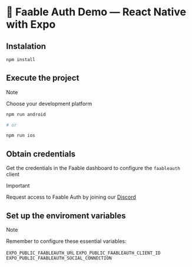 # 🔐 Faable Auth Demo — React Native with Expo

## Instalation

```bash
npm install
```

## Execute the project

> [!NOTE]
> Choose your development platform

```bash
npm run android

# or

npm run ios
```

## Obtain credentials

Get the credentials in the Faable dashboard to configure the `faableauth` client

> [!IMPORTANT]
> Request access to Faable Auth by joining our [Discord](https://discord.gg/W3E4MwMSUS)

## Set up the enviroment variables

> [!NOTE]
> Remember to configure these essential variables:
>
> `EXPO_PUBLIC_FAABLEAUTH_URL`
> `EXPO_PUBLIC_FAABLEAUTH_CLIENT_ID`
> `EXPO_PUBLIC_FAABLEAUTH_SOCIAL_CONNECTION`